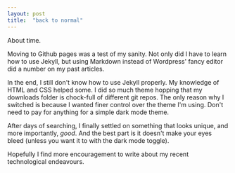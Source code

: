 ```yaml
---
layout: post
title:  "back to normal"
---
```


About time.

Moving to Github pages was a test of my sanity. Not only did I have to learn how to use Jekyll, but using Markdown instead of Wordpress' fancy editor did a number on my past articles. 

In the end, I still don't know how to use Jekyll properly. My knowledge of HTML and CSS helped some. I did so much theme hopping that my downloads folder is chock-full of different git repos. The only reason why I switched is because I wanted finer control over the theme I'm using. Don't need to pay for anything for a simple dark mode theme. 

After days of searching, I finally settled on something that looks unique, and more importantly, *good*. And the best part is it doesn't make your eyes bleed (unless you want it to with the dark mode toggle).

Hopefully I find more encouragement to write about my recent technological endeavours.